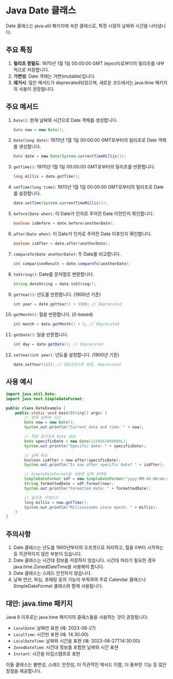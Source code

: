 # Java Date 클래스

Date 클래스는 java.util 패키지에 속한 클래스로, 특정 시점의 날짜와 시간을 나타냅니다.

## 주요 특징

1. **밀리초 정밀도**: 1970년 1월 1일 00:00:00 GMT (epoch)로부터의 밀리초를 내부적으로 저장합니다.
2. **가변성**: Date 객체는 가변(mutable)입니다.
3. **레거시**: 많은 메서드가 deprecated되었으며, 새로운 코드에서는 java.time 패키지의 사용이 권장됩니다.

## 주요 메서드

1. `Date()`: 현재 날짜와 시간으로 Date 객체를 생성합니다.

   ```java
   Date now = new Date();
   ```

2. `Date(long date)`: 1970년 1월 1일 00:00:00 GMT로부터의 밀리초로 Date 객체를 생성합니다.

   ```java
   Date date = new Date(System.currentTimeMillis());
   ```

3. `getTime()`: 1970년 1월 1일 00:00:00 GMT로부터의 밀리초를 반환합니다.

   ```java
   long millis = date.getTime();
   ```

4. `setTime(long time)`: 1970년 1월 1일 00:00:00 GMT로부터의 밀리초로 Date를 설정합니다.

   ```java
   date.setTime(System.currentTimeMillis());
   ```

5. `before(Date when)`: 이 Date가 인자로 주어진 Date 이전인지 확인합니다.

   ```java
   boolean isBefore = date.before(anotherDate);
   ```

6. `after(Date when)`: 이 Date가 인자로 주어진 Date 이후인지 확인합니다.

   ```java
   boolean isAfter = date.after(anotherDate);
   ```

7. `compareTo(Date anotherDate)`: 두 Date를 비교합니다.

   ```java
   int comparisonResult = date.compareTo(anotherDate);
   ```

8. `toString()`: Date를 문자열로 변환합니다.

   ```java
   String dateString = date.toString();
   ```

9. `getYear()`: 년도를 반환합니다. (1900년 기준)

   ```java
   int year = date.getYear() + 1900; // Deprecated
   ```

10. `getMonth()`: 월을 반환합니다. (0-based)

    ```java
    int month = date.getMonth() + 1; // Deprecated
    ```

11. `getDate()`: 일을 반환합니다.

    ```java
    int day = date.getDate(); // Deprecated
    ```

12. `setYear(int year)`: 년도를 설정합니다. (1900년 기준)

    ```java
    date.setYear(123); // 2023년으로 설정, Deprecated
    ```

## 사용 예시

```java
import java.util.Date;
import java.text.SimpleDateFormat;

public class DateExample {
    public static void main(String[] args) {
        // 현재 날짜와 시간
        Date now = new Date();
        System.out.println("Current date and time: " + now);

        // 특정 밀리초로 Date 생성
        Date specificDate = new Date(1234567890000L);
        System.out.println("Specific date: " + specificDate);

        // 날짜 비교
        boolean isAfter = now.after(specificDate);
        System.out.println("Is now after specific date? " + isAfter);

        // SimpleDateFormat을 사용한 날짜 포매팅
        SimpleDateFormat sdf = new SimpleDateFormat("yyyy-MM-dd HH:mm:ss");
        String formattedDate = sdf.format(now);
        System.out.println("Formatted date: " + formattedDate);

        // 밀리초 가져오기
        long millis = now.getTime();
        System.out.println("Milliseconds since epoch: " + millis);
    }
}
```

## 주의사항

1. Date 클래스는 년도를 1900년부터의 오프셋으로 처리하고, 월을 0부터 시작하는 등 직관적이지 않은 부분이 있습니다.
2. Date 클래스는 시간대 정보를 저장하지 않습니다. 시간대 처리가 필요한 경우 java.time.ZonedDateTime을 사용해야 합니다.
3. Date 클래스는 스레드 안전하지 않습니다.
4. 날짜 연산, 파싱, 포매팅 등의 기능이 부족하여 주로 Calendar 클래스나 SimpleDateFormat 클래스와 함께 사용됩니다.

## 대안: java.time 패키지

Java 8 이후로는 java.time 패키지의 클래스들을 사용하는 것이 권장됩니다:

- `LocalDate`: 날짜만 표현 (예: 2023-06-27)
- `LocalTime`: 시간만 표현 (예: 14:30:00)
- `LocalDateTime`: 날짜와 시간을 표현 (예: 2023-06-27T14:30:00)
- `ZonedDateTime`: 시간대 정보를 포함한 날짜와 시간 표현
- `Instant`: 시간을 타임스탬프로 표현

이들 클래스는 불변성, 스레드 안전성, 더 직관적인 메서드 이름, 더 풍부한 기능 등 많은 장점을 제공합니다.
